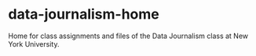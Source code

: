 data-journalism-home
====================

Home for class assignments and files of the Data Journalism class at New York University.
